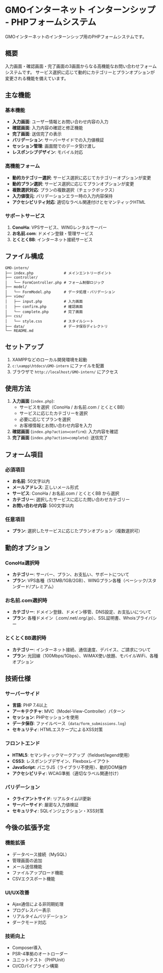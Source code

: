 # GMOインターネット インターンシップ - PHPフォームシステム

GMOインターネットのインターンシップ用のPHPフォームシステムです。

## 概要

入力画面・確認画面・完了画面の3画面からなる高機能なお問い合わせフォームシステムです。
サービス選択に応じて動的にカテゴリーとプランオプションが変更される機能を備えています。

## 主な機能

### **基本機能**

- **入力画面**: ユーザー情報とお問い合わせ内容の入力
- **確認画面**: 入力内容の確認と修正機能
- **完了画面**: 送信完了の表示
- **バリデーション**: サーバーサイドでの入力値検証
- **セッション管理**: 画面間でのデータ受け渡し
- **レスポンシブデザイン**: モバイル対応

### **高機能フォーム**

- **動的カテゴリー選択**: サービス選択に応じてカテゴリーオプションが変更
- **動的プラン選択**: サービス選択に応じてプランオプションが変更
- **複数選択対応**: プランの複数選択（チェックボックス）
- **入力値復元**: バリデーションエラー時の入力内容保持
- **アクセシビリティ対応**: 適切なラベル関連付けとセマンティックHTML

### **サポートサービス**

1. **ConoHa**: VPSサービス、WINGレンタルサーバー
2. **お名前.com**: ドメイン登録・管理サービス
3. **とくとくBB**: インターネット接続サービス

## ファイル構成

```text
GMO-intern/
├── index.php              # メインエントリーポイント
├── controller/
│   └── FormController.php # フォーム制御ロジック
├── model/
│   └── FormModel.php      # データ処理・バリデーション
├── view/
│   ├── input.php          # 入力画面
│   ├── confirm.php        # 確認画面
│   └── complete.php       # 完了画面
├── css/
│   └── style.css          # スタイルシート
├── data/                  # データ保存ディレクトリ
└── README.md
```

## セットアップ

1. XAMPPなどのローカル開発環境を起動
2. `c:\xampp\htdocs\GMO-intern` にファイルを配置
3. ブラウザで `http://localhost/GMO-intern/` にアクセス

## 使用方法

1. **入力画面** (`index.php`):
   - サービスを選択（ConoHa / お名前.com / とくとくBB）
   - サービスに応じたカテゴリーを選択
   - 必要に応じてプランを選択
   - お客様情報とお問い合わせ内容を入力
2. **確認画面** (`index.php?action=confirm`): 入力内容を確認
3. **完了画面** (`index.php?action=complete`): 送信完了

## フォーム項目

### **必須項目**

- **お名前**: 50文字以内
- **メールアドレス**: 正しいメール形式
- **サービス**: ConoHa / お名前.com / とくとくBB から選択
- **カテゴリー**: 選択したサービスに応じた問い合わせカテゴリー
- **お問い合わせ内容**: 500文字以内

### **任意項目**

- **プラン**: 選択したサービスに応じたプランオプション（複数選択可）

## 動的オプション

### **ConoHa選択時**

- **カテゴリー**: サーバー、プラン、お支払い、サポートについて
- **プラン**: VPS各種（512MB/1GB/2GB）、WINGプラン各種（ベーシック/スタンダード/プレミアム）

### **お名前.com選択時**

- **カテゴリー**: ドメイン登録、ドメイン移管、DNS設定、お支払いについて
- **プラン**: 各種ドメイン（.com/.net/.org/.jp）、SSL証明書、Whoisプライバシー

### **とくとくBB選択時**

- **カテゴリー**: インターネット接続、通信速度、デバイス、ご請求について
- **プラン**: 光回線（100Mbps/1Gbps）、WiMAX使い放題、モバイルWiFi、各種オプション

## 技術仕様

### **サーバーサイド**

- **言語**: PHP 7.4以上
- **アーキテクチャ**: MVC（Model-View-Controller）パターン
- **セッション**: PHPセッションを使用
- **データ保存**: ファイルベース（`data/form_submissions.log`）
- **セキュリティ**: HTMLエスケープによるXSS対策

### **フロントエンド**

- **HTML5**: セマンティックマークアップ（fieldset/legend使用）
- **CSS3**: レスポンシブデザイン、Flexboxレイアウト
- **JavaScript**: バニラJS（ライブラリ不使用）、動的DOM操作
- **アクセシビリティ**: WCAG準拠（適切なラベル関連付け）

### **バリデーション**

- **クライアントサイド**: リアルタイムUI更新
- **サーバーサイド**: 厳密な入力値検証
- **セキュリティ**: SQLインジェクション・XSS対策

## 今後の拡張予定

### **機能拡張**

- データベース接続（MySQL）
- 管理画面の追加
- メール送信機能
- ファイルアップロード機能
- CSVエクスポート機能

### **UI/UX改善**

- Ajax通信による非同期処理
- プログレスバー表示
- リアルタイムバリデーション
- ダークモード対応

### **技術向上**

- Composer導入
- PSR-4準拠のオートローダー
- ユニットテスト（PHPUnit）
- CI/CDパイプライン構築
